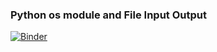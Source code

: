 ### Python os module and File Input Output
[![Binder](https://mybinder.org/badge_logo.svg)](https://mybinder.org/v2/gh/prakasshrestha/PythonToPandas/main?filepath=Python-os-and-FileSystem.ipynb)
